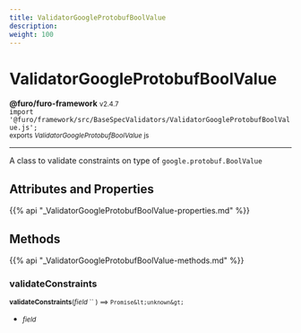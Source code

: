 ```yaml
---
title: ValidatorGoogleProtobufBoolValue
description: 
weight: 100
---
```


# ValidatorGoogleProtobufBoolValue

**@furo/furo-framework** <small>v2.4.7</small>
<br>`import '@furo/framework/src/BaseSpecValidators/ValidatorGoogleProtobufBoolValue.js';`<small>
<br>exports *ValidatorGoogleProtobufBoolValue* js</small>


****

A class to validate constraints on type of <code>google.protobuf.BoolValue</code>

## Attributes and Properties
{{% api "_ValidatorGoogleProtobufBoolValue-properties.md" %}}






## Methods
{{% api "_ValidatorGoogleProtobufBoolValue-methods.md" %}}


### **validateConstraints**
<small>**validateConstraints**(*field* `` ) ⟹ `Promise&lt;unknown&gt;`</small>



- <small>*field* </small>
<br><br>
